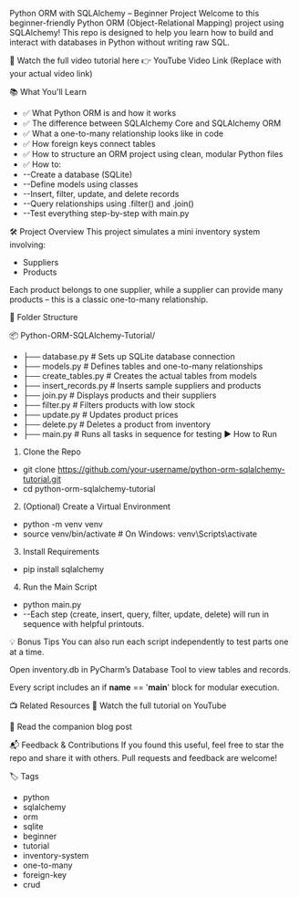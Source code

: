 Python ORM with SQLAlchemy – Beginner Project
Welcome to this beginner-friendly Python ORM (Object-Relational Mapping) project using SQLAlchemy! This repo is designed to help you learn how to build and interact with databases in Python without writing raw SQL.

🎥 Watch the full video tutorial here
👉 YouTube Video Link (Replace with your actual video link)

📚 What You'll Learn
- ✅ What Python ORM is and how it works
- ✅ The difference between SQLAlchemy Core and SQLAlchemy ORM
- ✅ What a one-to-many relationship looks like in code
- ✅ How foreign keys connect tables
- ✅ How to structure an ORM project using clean, modular Python files
- ✅ How to:
-   --Create a database (SQLite)
-   --Define models using classes
-   --Insert, filter, update, and delete records
-   --Query relationships using .filter() and .join()
-   --Test everything step-by-step with main.py

🛠 Project Overview
This project simulates a mini inventory system involving:
- Suppliers
- Products

Each product belongs to one supplier, while a supplier can provide many products – this is a classic one-to-many relationship.

📁 Folder Structure

📦 Python-ORM-SQLAlchemy-Tutorial/
- ├── database.py           # Sets up SQLite database connection
- ├── models.py             # Defines tables and one-to-many relationships
- ├── create_tables.py      # Creates the actual tables from models
- ├── insert_records.py     # Inserts sample suppliers and products
- ├── join.py               # Displays products and their suppliers
- ├── filter.py             # Filters products with low stock
- ├── update.py             # Updates product prices
- ├── delete.py             # Deletes a product from inventory
- ├── main.py               # Runs all tasks in sequence for testing
▶️ How to Run
1. Clone the Repo
- git clone https://github.com/your-username/python-orm-sqlalchemy-tutorial.git
- cd python-orm-sqlalchemy-tutorial
2. (Optional) Create a Virtual Environment
- python -m venv venv
- source venv/bin/activate  # On Windows: venv\Scripts\activate
3. Install Requirements
- pip install sqlalchemy
4. Run the Main Script
- python main.py
- --Each step (create, insert, query, filter, update, delete) will run in sequence with helpful printouts.

💡 Bonus Tips
You can also run each script independently to test parts one at a time.

Open inventory.db in PyCharm’s Database Tool to view tables and records.

Every script includes an if __name__ == '__main__' block for modular execution.

📺 Related Resources
🎥 Watch the full tutorial on YouTube

📖 Read the companion blog post

📬 Feedback & Contributions
If you found this useful, feel free to star the repo and share it with others.
Pull requests and feedback are welcome!

🏷️ Tags
- python
- sqlalchemy
- orm
- sqlite
- beginner
- tutorial
- inventory-system
- one-to-many
- foreign-key
- crud

